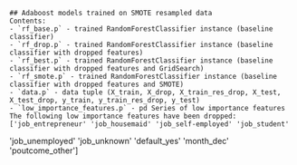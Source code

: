 
    ## Adaboost models trained on SMOTE resampled data
    Contents:
    - `rf_base.p` - trained RandomForestClassifier instance (baseline classifier)
    - `rf_drop.p` - trained RandomForestClassifier instance (baseline classifier with dropped features)
    - `rf_best.p` - trained RandomForestClassifier instance (baseline classifier with dropped features and GridSearch)
    - `rf_smote.p` - trained RandomForestClassifier instance (baseline classifier with dropped features and SMOTE)
    - `data.p` - data tuple (X_train, X_drop, X_train_res_drop, X_test, X_test_drop, y_train, y_train_res_drop, y_test)
    - `low_importance_features.p` - pd Series of low importance features
    The following low importance features have been dropped:
    ['job_entrepreneur' 'job_housemaid' 'job_self-employed' 'job_student'
 'job_unemployed' 'job_unknown' 'default_yes' 'month_dec' 'poutcome_other']
    